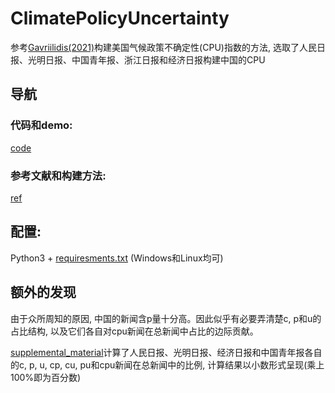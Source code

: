 # ClimatePolicyUncertainty  
参考[Gavriilidis(2021)](https://github.com/HaoningChen/ClimatePolicyUncertainty/blob/main/ref/Measuring%20Climate%20Policy%20Uncertainty.pdf)构建美国气候政策不确定性(CPU)指数的方法, 选取了人民日报、光明日报、中国青年报、浙江日报和经济日报构建中国的CPU

## 导航  
### 代码和demo:  
[code](https://github.com/HaoningChen/ClimatePolicyUncertainty/tree/main/code)  
### 参考文献和构建方法:  
[ref](https://github.com/HaoningChen/ClimatePolicyUncertainty/tree/main/ref)  

## 配置: 
Python3 + [requiresments.txt](https://github.com/HaoningChen/ClimatePolicyUncertainty/blob/main/requirements.txt) (Windows和Linux均可)

## 额外的发现  
由于众所周知的原因, 中国的新闻含p量十分高。因此似乎有必要弄清楚c, p和u的占比结构, 以及它们各自对cpu新闻在总新闻中占比的边际贡献。  

[supplemental_material](https://github.com/HaoningChen/ClimatePolicyUncertainty/blob/main/supplemental_material.csv)计算了人民日报、光明日报、经济日报和中国青年报各自的c, p, u, cp, cu, pu和cpu新闻在总新闻中的比例, 计算结果以小数形式呈现(乘上100%即为百分数)
